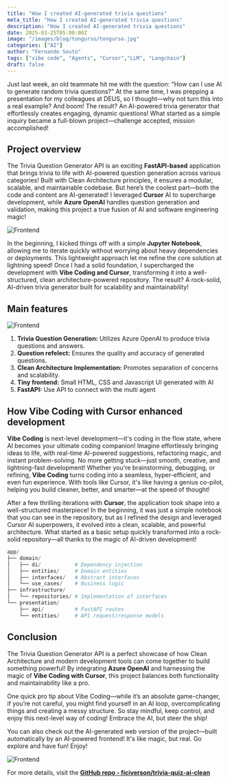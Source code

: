 ```yaml
---
title: "How I created AI-generated trivia questions"
meta_title: "How I created AI-generated trivia questions"
description: "How I created AI-generated trivia questions"
date: 2025-03-25T05:00:00Z
image: "/images/blog/tongurso/tongurso.jpg"
categories: ["AI"]
author: "Fernando Souto"
tags: ["vibe code", "Agents", "Cursor","LLM", "Langchain"]
draft: false
---
```


Just last week, an old teammate hit me with the question: "How can I use AI to generate random trivia questions?" At the same time, I was prepping a presentation for my colleagues at DEUS, so I thought—why not turn this into a real example? And boom! The result? An AI-powered trivia generator that effortlessly creates engaging, dynamic questions! What started as a simple inquiry became a full-blown project—challenge accepted, mission accomplished! 

## Project overview
The Trivia Question Generator API is an exciting **FastAPI-based** application that brings trivia to life with AI-powered question generation across various categories! Built with Clean Architecture principles, it ensures a modular, scalable, and maintainable codebase. But here’s the coolest part—both the code and content are AI-generated! I leveraged **Cursor** AI to supercharge development, while **Azure OpenAI** handles question generation and validation, making this project a true fusion of AI and software engineering magic! 

![Frontend](/images/blog/tongurso/api.png)

In the beginning, I kicked things off with a simple **Jupyter Notebook**, allowing me to iterate quickly without worrying about heavy dependencies or deployments. This lightweight approach let me refine the core solution at lightning speed! Once I had a solid foundation, I supercharged the development with **Vibe Coding and Cursor**, transforming it into a well-structured, clean architecture-powered repository. The result? A rock-solid, AI-driven trivia generator built for scalability and maintainability!


## Main features
![Frontend](/images/blog/tongurso/graph.png)
1. **Trivia Question Generation:** Utilizes Azure OpenAI to produce trivia questions and answers.​
2. **Question refelect:** Ensures the quality and accuracy of generated questions.​
3. **Clean Architecture Implementation:** Promotes separation of concerns and scalability.​
4. **Tiny frontend:** Small HTML, CSS and Javascript UI generated with AI
5. **FastAPI:** Use API to connect with the multi agent

## How Vibe Coding with Cursor enhanced development

**Vibe Coding** is next-level development—it's coding in the flow state, where AI becomes your ultimate coding companion! Imagine effortlessly bringing ideas to life, with real-time AI-powered suggestions, refactoring magic, and instant problem-solving. No more getting stuck—just smooth, creative, and lightning-fast development! Whether you're brainstorming, debugging, or refining, **Vibe Coding** turns coding into a seamless, hyper-efficient, and even fun experience. With tools like Cursor, it's like having a genius co-pilot, helping you build cleaner, better, and smarter—at the speed of thought!

After a few thrilling iterations with **Cursor**, the application took shape into a well-structured masterpiece! In the beginning, it was just a simple notebook that you can see in the repository, but as I refined the design and leveraged Cursor AI superpowers, it evolved into a clean, scalable, and powerful architecture. What started as a basic setup quickly transformed into a rock-solid repository—all thanks to the magic of AI-driven development!
```python
app/
├── domain/
│   ├── di/           # Dependency injection
│   ├── entities/     # Domain entities
│   ├── interfaces/   # Abstract interfaces
│   └── use_cases/    # Business logic
├── infrastructure/
│   └── repositories/ # Implementation of interfaces
└── presentation/
    ├── api/          # FastAPI routes
    └── entities/     # API request/response models
```

## Conclusion
The Trivia Question Generator API is a perfect showcase of how Clean Architecture and modern development tools can come together to build something powerful! By integrating **Azure OpenAI** and harnessing the magic of **Vibe Coding with Cursor**, this project balances both functionality and maintainability like a pro.

One quick pro tip about Vibe Coding—while it’s an absolute game-changer, if you’re not careful, you might find yourself in an AI loop, overcomplicating things and creating a messy structure. So stay mindful, keep control, and enjoy this next-level way of coding! Embrace the AI, but steer the ship!

You can also check out the AI-generated web version of the project—built automatically by an AI-powered frontend! It's like magic, but real. Go explore and have fun! Enjoy!

![Frontend](/images/blog/tongurso/frontend.png)


For more details, visit the [**GitHub repo - ficiverson/trivia-quiz-ai-clean**](https://github.com/ficiverson/trivia-quiz-ai-clean)